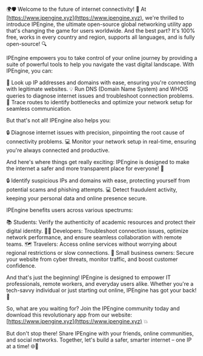 🌍🛡️ Welcome to the future of internet connectivity! 🚀 At [https://www.ipengine.xyz](https://www.ipengine.xyz), we're thrilled to introduce IPEngine, the ultimate open-source global networking utility app that's changing the game for users worldwide. And the best part? It's 100% free, works in every country and region, supports all languages, and is fully open-source! 🔍

IPEngine empowers you to take control of your online journey by providing a suite of powerful tools to help you navigate the vast digital landscape. With IPEngine, you can:

🔧 Look up IP addresses and domains with ease, ensuring you're connecting with legitimate websites.
💡 Run DNS (Domain Name System) and WHOIS queries to diagnose internet issues and troubleshoot connection problems.
🚀 Trace routes to identify bottlenecks and optimize your network setup for seamless communication.

But that's not all! IPEngine also helps you:

🔒 Diagnose internet issues with precision, pinpointing the root cause of connectivity problems.
💻 Monitor your network setup in real-time, ensuring you're always connected and productive.

And here's where things get really exciting: IPEngine is designed to make the internet a safer and more transparent place for everyone! 💪

🔒 Identify suspicious IPs and domains with ease, protecting yourself from potential scams and phishing attempts.
💻 Detect fraudulent activity, keeping your personal data and online presence secure.

IPEngine benefits users across various spectrums:

📚 Students: Verify the authenticity of academic resources and protect their digital identity.
👨‍💻 Developers: Troubleshoot connection issues, optimize network performance, and ensure seamless collaboration with remote teams.
🗺️ Travelers: Access online services without worrying about regional restrictions or slow connections.
🏢 Small business owners: Secure your website from cyber threats, monitor traffic, and boost customer confidence.

And that's just the beginning! IPEngine is designed to empower IT professionals, remote workers, and everyday users alike. Whether you're a tech-savvy individual or just starting out online, IPEngine has got your back! 🤝

So, what are you waiting for? Join the IPEngine community today and download this revolutionary app from our website: [https://www.ipengine.xyz](https://www.ipengine.xyz) 💥

But don't stop there! Share IPEngine with your friends, online communities, and social networks. Together, let's build a safer, smarter internet – one IP at a time! 🌐💪